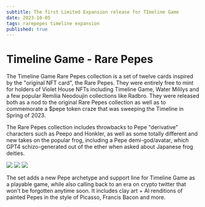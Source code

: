 ```yaml
---
subtitle: The first Limited Expansion release for TImeline Game
date: 2023-10-05
tags: rarepepes timeline expansion
published: true
---
```


# Timeline Game - Rare Pepes

The Timeline Game Rare Pepes collection is a set of twelve cards inspired by the "original NFT card", the Rare Pepes. They were entirely free to mint for holders of Violet House NFTs including Timeline Game, Water Mililys and a few popular Remilia Neodoujin collections like Radbro. They were released both as a nod to the original Rare Pepes collection as well as to commemorate a $pepe token craze that was sweeping the Timeline in Spring of 2023.

The Rare Pepes collection includes throwbacks to Pepe "derivative" characters such as Peepo and Honkler, as well as some totally different and new takes on the popular frog, including a Pepe demi-god/avatar, which GPT4 schizo-generated out of the ether when asked about Japanese frog deities.

![](https://pbs.twimg.com/media/Fv9wpwAWYAIGP8u?format=jpg&name=4096x4096)
![](https://pbs.twimg.com/media/Fv9wq2MWcAIKpaD?format=jpg&name=4096x4096)
![](https://pbs.twimg.com/media/Fv9w1OoWcAo7gVy?format=jpg&name=4096x4096)

The set adds a new Pepe archetype and support line for Timeline Game as a playable game, while also calling back to an era on crypto twitter that won't be forgotten anytime soon. It includes clay art + AI renditions of painted Pepes in the style of Picasso, Francis Bacon and more.